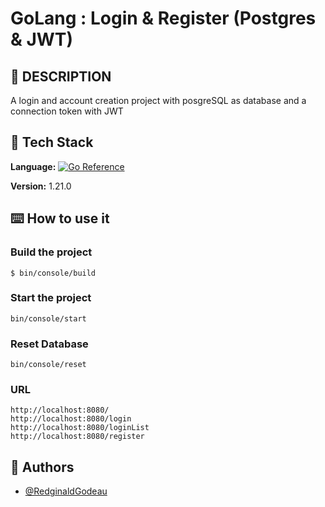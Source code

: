# GoLang : Login & Register (Postgres & JWT)

## 📑 DESCRIPTION
A login and account creation project with posgreSQL as database and a connection token with JWT

## 🔧 Tech Stack

**Language:**
[![Go Reference](https://pkg.go.dev/badge/golang.org/x/image.svg)](https://pkg.go.dev/golang.org/x/image)

**Version:**
1.21.0

## ⌨️ How to use it

### Build the project
```shell
$ bin/console/build
```

### Start the project
```shell
bin/console/start
```

### Reset Database
```shell
bin/console/reset
```

### URL
```
http://localhost:8080/
http://localhost:8080/login
http://localhost:8080/loginList
http://localhost:8080/register
```

## 👦 Authors

- [@RedginaldGodeau](https://github.com/RedginaldGodeau)